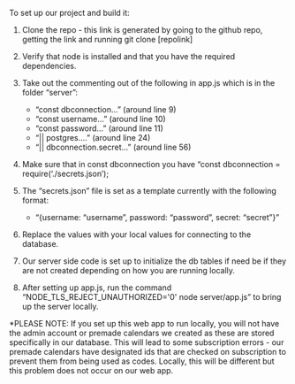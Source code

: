 To set up our project and build it:
1. Clone the repo - this link is generated by going to the github repo, getting the link and running git clone [repolink]

2. Verify that node is installed and that you have the required dependencies.

3. Take out the commenting out of the following in app.js which is in the folder “server”:
    - “const dbconnection…” (around line 9)
    - “const username…” (around line 10)
    - “const password…” (around line 11)
    - “|| postgres....” (around line 24)
    - “|| dbconnection.secret…” (around line 56)

4. Make sure that in const dbconnection you have “const dbconnection = require(‘./secrets.json’);

5. The “secrets.json” file is set as a template currently with the following format:
    - “{username: “username”, password: “password”, secret: “secret”}”

6. Replace the values with your local values for connecting to the database.

7. Our server side code is set up to initialize the db tables if need be if they are not created depending on how you are running locally.

8. After setting up app.js, run the command “NODE_TLS_REJECT_UNAUTHORIZED='0' node server/app.js” to bring up the server locally.

*PLEASE NOTE: If you set up this web app to run locally, you will not have the admin account or premade calendars we created as these are stored specifically in our database. This will lead to some subscription errors - our premade calendars have designated ids that are checked on subscription to prevent them from being used as codes. Locally, this will be different but this problem does not occur on our web app.

